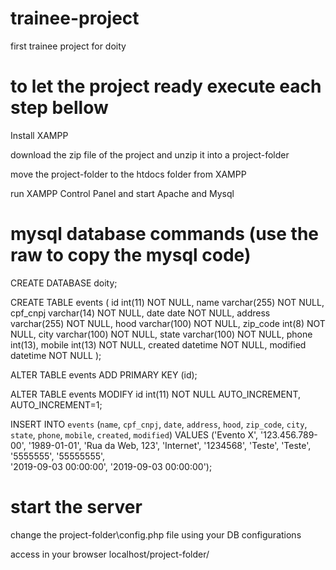 # trainee-project
first trainee project for doity

# to let the project ready execute each step bellow

Install XAMPP

download the zip file of the project and unzip it into a project-folder

move the project-folder to the htdocs folder from XAMPP

run XAMPP Control Panel and start Apache and Mysql


# mysql database commands (use the raw to copy the mysql code)

CREATE DATABASE doity;

CREATE TABLE events (
  id int(11) NOT NULL,
  name varchar(255) NOT NULL,
  cpf_cnpj varchar(14) NOT NULL,
  date date NOT NULL,
  address varchar(255) NOT NULL,
  hood varchar(100) NOT NULL,
  zip_code int(8) NOT NULL,
  city varchar(100) NOT NULL,
  state varchar(100) NOT NULL,
  phone int(13),
  mobile int(13) NOT NULL,
  created datetime NOT NULL,
  modified datetime NOT NULL
);

ALTER TABLE events
  ADD PRIMARY KEY (id);
  
ALTER TABLE events
  MODIFY id int(11) NOT NULL AUTO_INCREMENT, AUTO_INCREMENT=1;


INSERT INTO `events` (`name`, `cpf_cnpj`, `date`, `address`, 
`hood`, `zip_code`, `city`, `state`, `phone`, `mobile`, `created`, `modified`) 
VALUES ('Evento X', '123.456.789-00', '1989-01-01', 'Rua da Web, 123', 
'Internet', '1234568', 'Teste', 'Teste', '5555555', '55555555',  
'2019-09-03 00:00:00', '2019-09-03 00:00:00');

# start the server

change the project-folder\config.php file using your DB configurations

access in your browser localhost/project-folder/
